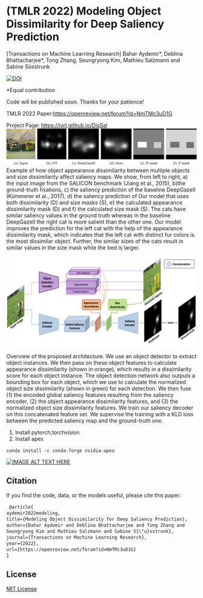 # (TMLR 2022) Modeling Object Dissimilarity for Deep Saliency Prediction 
[Transactions on Machine Learning Research]
Bahar Aydemir*, Deblina Bhattacharjee*, Tong Zhang, Seungryong Kim, Mathieu Salzmann and Sabine Süsstrunk

[![DOI](https://zenodo.org/badge/565864470.svg)](https://zenodo.org/doi/10.5281/zenodo.11069078)

*Equal contribution

Code will be published soon. Thanks for your patience!

TMLR 2022 Paper:https://openreview.net/forum?id=NmTMc3uD1G

Project Page: https://ivrl.github.io/DisSal
![Figure Abstract](fig-abstract.png)
Example of how object appearance dissimilarity between multiple objects and size dissimilarity
affect saliency maps. We show, from left to right, a) the input image from the SALICON benchmark (Jiang et al.,
2015), b)the ground-truth fixations, c) the saliency prediction of the baseline DeepGazeII (Kümmerer et al., 2017),
d) the saliency prediction of Our model that uses both dissimilarity (D) and size masks (S), e) the calculated
appearance dissimilarity mask (D) and f) the calculated size mask (S). The cats have similar saliency values in
the ground truth whereas in the baseline DeepGazeII the right cat is more salient than the other one. Our model
improves the prediction for the left cat with the help of the appearance dissimilarity mask, which indicates that
the left cat with distinct fur colors is the most dissimilar object. Further, the similar sizes of the cats result in similar
values in the size mask while the bed is larger. 

![Figure Method](fig-method.png)

Overview of the proposed architecture. We use an object detector to extract object instances.
We then pass on these object features to calculate appearance dissimilarity (shown in orange), which results in a
dissimilarity score for each object instance. The object detection network also outputs a bounding box for each
object, which we use to calculate the normalized object size dissimilarity (shown in green) for each detection. We
then fuse (1) the encoded global saliency features resulting from the saliency encoder, (2) the object appearance
dissimilarity features, and (3) the normalized object size dissimilarity features. We train our saliency decoder on
this concatenated feature set. We supervise the training with a KLD loss between the predicted
saliency map and the ground-truth one.

1. Install pytorch,torchvision
2. Install apex
```
conda install -c conda-forge nvidia-apex 
```
[![IMAGE ALT TEXT HERE](https://img.youtube.com/vi/_WhsaujddVg/0.jpg)](https://www.youtube.com/watch?v=_WhsaujddVg)

##  Citation
If you find the code, data, or the models useful, please cite this paper:
```
 @article{
aydemir2022modeling,
title={Modeling Object Dissimilarity for Deep Saliency Prediction},
author={Bahar Aydemir and Deblina Bhattacharjee and Tong Zhang and Seungryong Kim and Mathieu Salzmann and Sabine S{\"u}sstrunk},
journal={Transactions on Machine Learning Research},
year={2022},
url={https://openreview.net/forum?id=NmTMc3uD1G}
}

```
## License 

 [MIT License](https://choosealicense.com/licenses/mit/)

